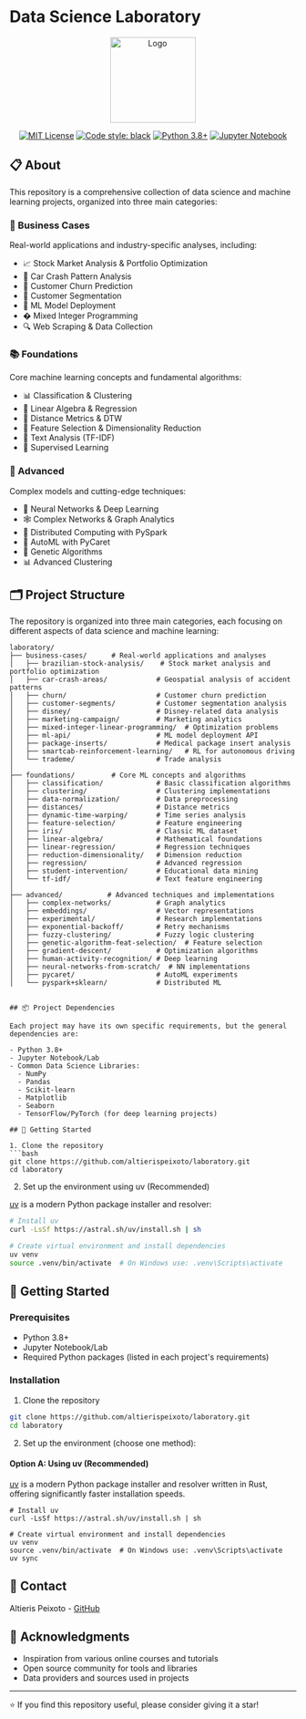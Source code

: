 # Data Science Laboratory

<p align="center">
    <img src="https://botacademy.s3.eu-central-1.amazonaws.com/9999_channel_design/logo/900x900.png" alt="Logo" width="150"/></a>
</p>

<div align="center">

[![MIT License](https://img.shields.io/badge/license-MIT-3C93B4.svg?style=flat)](http://choosealicense.com/licenses/mit/)
[![Code style: black](https://img.shields.io/badge/code%20style-black-000000.svg)](https://github.com/psf/black)
[![Python 3.8+](https://img.shields.io/badge/python-3.8+-blue.svg)](https://www.python.org/downloads/)
[![Jupyter Notebook](https://img.shields.io/badge/jupyter-%23FA0F00.svg?logo=jupyter&logoColor=white)](https://jupyter.org/)

</div>

## 📋 About

This repository is a comprehensive collection of data science and machine learning projects, organized into three main categories:

### 🏢 Business Cases
Real-world applications and industry-specific analyses, including:
- 📈 Stock Market Analysis & Portfolio Optimization
- 🚗 Car Crash Pattern Analysis
- 🔄 Customer Churn Prediction
- 👥 Customer Segmentation
- 🤖 ML Model Deployment
- � Mixed Integer Programming
- 🔍 Web Scraping & Data Collection

### 📚 Foundations
Core machine learning concepts and fundamental algorithms:
- 📊 Classification & Clustering
- 📐 Linear Algebra & Regression
- 📏 Distance Metrics & DTW
- 🔬 Feature Selection & Dimensionality Reduction
- 📝 Text Analysis (TF-IDF)
- 🎯 Supervised Learning

### 🚀 Advanced
Complex models and cutting-edge techniques:
- 🧠 Neural Networks & Deep Learning
- 🕸️ Complex Networks & Graph Analytics
- 🔄 Distributed Computing with PySpark
- 🎯 AutoML with PyCaret
- 🧬 Genetic Algorithms
- 📊 Advanced Clustering

## 🗂️ Project Structure

The repository is organized into three main categories, each focusing on different aspects of data science and machine learning:

```
laboratory/
├── business-cases/      # Real-world applications and analyses
│   ├── brazilian-stock-analysis/    # Stock market analysis and portfolio optimization
│   ├── car-crash-areas/            # Geospatial analysis of accident patterns
│   ├── churn/                      # Customer churn prediction
│   ├── customer-segments/          # Customer segmentation analysis
│   ├── disney/                     # Disney-related data analysis
│   ├── marketing-campaign/         # Marketing analytics
│   ├── mixed-integer-linear-programming/  # Optimization problems
│   ├── ml-api/                     # ML model deployment API
│   ├── package-inserts/            # Medical package insert analysis
│   ├── smartcab-reinforcement-learning/   # RL for autonomous driving
│   └── trademe/                    # Trade analysis
│
├── foundations/         # Core ML concepts and algorithms
│   ├── classification/             # Basic classification algorithms
│   ├── clustering/                 # Clustering implementations
│   ├── data-normalization/         # Data preprocessing
│   ├── distances/                  # Distance metrics
│   ├── dynamic-time-warping/       # Time series analysis
│   ├── feature-selection/          # Feature engineering
│   ├── iris/                       # Classic ML dataset
│   ├── linear-algebra/             # Mathematical foundations
│   ├── linear-regression/          # Regression techniques
│   ├── reduction-dimensionality/   # Dimension reduction
│   ├── regression/                 # Advanced regression
│   ├── student-intervention/       # Educational data mining
│   └── tf-idf/                     # Text feature engineering
│
├── advanced/           # Advanced techniques and implementations
│   ├── complex-networks/           # Graph analytics
│   ├── embeddings/                 # Vector representations
│   ├── experimental/               # Research implementations
│   ├── exponential-backoff/        # Retry mechanisms
│   ├── fuzzy-clustering/           # Fuzzy logic clustering
│   ├── genetic-algorithm-feat-selection/  # Feature selection
│   ├── gradient-descent/           # Optimization algorithms
│   ├── human-activity-recognition/ # Deep learning
│   ├── neural-networks-from-scratch/  # NN implementations
│   ├── pycaret/                    # AutoML experiments
│   └── pyspark+sklearn/            # Distributed ML
```

```

## 📦 Project Dependencies

Each project may have its own specific requirements, but the general dependencies are:

- Python 3.8+
- Jupyter Notebook/Lab
- Common Data Science Libraries:
  - NumPy
  - Pandas
  - Scikit-learn
  - Matplotlib
  - Seaborn
  - TensorFlow/PyTorch (for deep learning projects)

## 🚀 Getting Started

1. Clone the repository
```bash
git clone https://github.com/altierispeixoto/laboratory.git
cd laboratory
```

2. Set up the environment using uv (Recommended)

[uv](https://github.com/astral-sh/uv) is a modern Python package installer and resolver:

```bash
# Install uv
curl -LsSf https://astral.sh/uv/install.sh | sh

# Create virtual environment and install dependencies
uv venv
source .venv/bin/activate  # On Windows use: .venv\Scripts\activate
```

## 🚀 Getting Started

### Prerequisites

- Python 3.8+
- Jupyter Notebook/Lab
- Required Python packages (listed in each project's requirements)

### Installation

1. Clone the repository
```bash
git clone https://github.com/altierispeixoto/laboratory.git
cd laboratory
```

2. Set up the environment (choose one method):

#### Option A: Using uv (Recommended)
[uv](https://github.com/astral-sh/uv) is a modern Python package installer and resolver written in Rust, offering significantly faster installation speeds.


```
# Install uv
curl -LsSf https://astral.sh/uv/install.sh | sh

# Create virtual environment and install dependencies
uv venv
source .venv/bin/activate  # On Windows use: .venv\Scripts\activate
uv sync
```

## 📧 Contact

Altieris Peixoto - [GitHub](https://github.com/altierispeixoto)

## 🙏 Acknowledgments
- Inspiration from various online courses and tutorials
- Open source community for tools and libraries
- Data providers and sources used in projects

---

⭐️ If you find this repository useful, please consider giving it a star!
